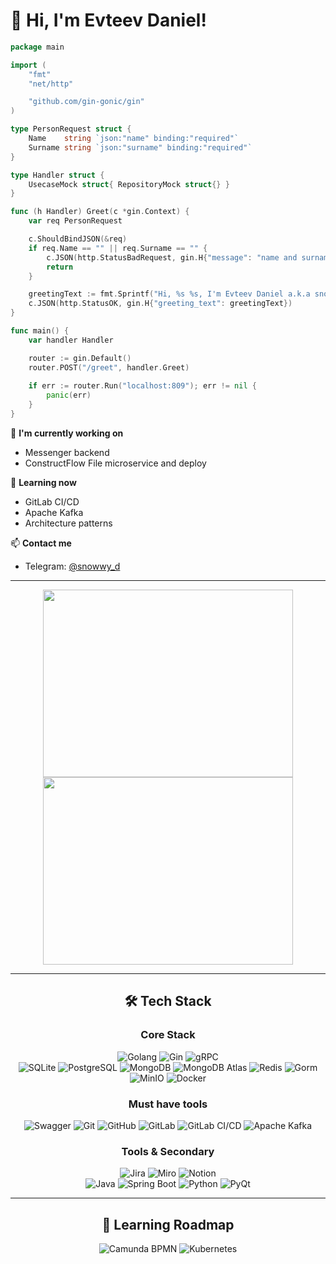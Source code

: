 # 👋 Hi, I'm Evteev Daniel!

```go
package main

import (
	"fmt"
	"net/http"

	"github.com/gin-gonic/gin"
)

type PersonRequest struct {
	Name    string `json:"name" binding:"required"`
	Surname string `json:"surname" binding:"required"`
}

type Handler struct {
	UsecaseMock struct{ RepositoryMock struct{} }
}

func (h Handler) Greet(c *gin.Context) {
	var req PersonRequest

	c.ShouldBindJSON(&req)
	if req.Name == "" || req.Surname == "" {
		c.JSON(http.StatusBadRequest, gin.H{"message": "name and surname are required"})
		return
	}

	greetingText := fmt.Sprintf("Hi, %s %s, I'm Evteev Daniel a.k.a snowwy, nice to meet your eyes on this text yo!", req.Name, req.Surname)
	c.JSON(http.StatusOK, gin.H{"greeting_text": greetingText})
}

func main() {
	var handler Handler

	router := gin.Default()
	router.POST("/greet", handler.Greet)
	
	if err := router.Run("localhost:809"); err != nil {
		panic(err)
	}
}
```

🚀 **I'm currently working on**  
- Messenger backend
- ConstructFlow File microservice and deploy

🧐 **Learning now**  
- GitLab CI/CD
- Apache Kafka
- Architecture patterns

📫 **Contact me**  
- Telegram: [@snowwy_d](https://t.me/snowwy_d)

---

<div align="center">
	<img src="https://media1.giphy.com/media/v1.Y2lkPTc5MGI3NjExeXp4MnJsZTY1cTB2NHdyaHRnd3hrZW1rbGJpeGZzYmNtcWZlaGtneSZlcD12MV9pbnRlcm5hbF9naWZfYnlfaWQmY3Q9Zw/Q5tuyfHOQd18Hq49Vp/giphy.gif" width="400" height="300"/>
   	<img src="https://media4.giphy.com/media/v1.Y2lkPTc5MGI3NjExdHhnZmMyYXRoaGdnanMwN2VoYnl0NWFydHl4Mmg2eHJxcGY5bmd0YyZlcD12MV9pbnRlcm5hbF9naWZfYnlfaWQmY3Q9Zw/BIis2ma7Or2wjQMoQL/giphy.gif" width="400" height="300"/>
</div>

---

<div align="center">
	
## 🛠 Tech Stack
</div>

<div align="center">
	
### Core Stack
</div>
<div align="center">
  	<img alt="Golang" src="https://img.shields.io/badge/Go-00ADD8?style=for-the-badge&logo=go&logoColor=white" />
  	<img alt="Gin" src="https://img.shields.io/badge/Gin_REST-1a4780?style=for-the-badge&logo=gin&logoColor=white" />
  	<img alt="gRPC" src="https://img.shields.io/badge/GO_gRPC-0e294b?style=for-the-badge&logo=grpc&logoColor=white"/>
</div>
<div align="center">
  	<img alt="SQLite" src="https://img.shields.io/badge/SQLite-07405E?style=for-the-badge&logo=sqlite&logoColor=white" />
  	<img alt="PostgreSQL" src="https://img.shields.io/badge/PostgreSQL-316192?style=for-the-badge&logo=postgresql&logoColor=white" />
  	<img alt="MongoDB" src="https://img.shields.io/badge/MongoDB-47A248?style=for-the-badge&logo=mongodb&logoColor=white" />
  	<img alt="MongoDB Atlas" src="https://img.shields.io/badge/Atlas-388039?style=for-the-badge&logo=mongodb&logoColor=white" />
	<img alt="Redis" src="https://img.shields.io/badge/Redis-DC382D?style=for-the-badge&logo=redis&logoColor=white" />
	<img alt="Gorm" src="https://img.shields.io/badge/Gorm-00ADD8?style=for-the-badge&logo=orm&logoColor=white" />
  	<img alt="MinIO" src="https://img.shields.io/badge/MinIO-000000?style=for-the-badge&logo=minio&logoColor=white" />
  	<img alt="Docker" src="https://img.shields.io/badge/Docker-2496ED?style=for-the-badge&logo=docker&logoColor=white" />
</div>

<div align="center">
	
### Must have tools
</div>
<div align="center">
  	<img alt="Swagger" src="https://img.shields.io/badge/Swagger-85EA2D?style=for-the-badge&logo=swagger&logoColor=white" />
  	<img alt="Git" src="https://img.shields.io/badge/Git-F05032?style=for-the-badge&logo=git&logoColor=white" />
  	<img alt="GitHub" src="https://img.shields.io/badge/GitHub-181717?style=for-the-badge&logo=github&logoColor=white" />
      	<img alt="GitLab" src="https://img.shields.io/badge/GitLab-FC6D26?style=for-the-badge&logo=gitlab&logoColor=white" />
	<img alt="GitLab CI/CD" src="https://img.shields.io/badge/GitLab%20CI/CD-FCA121?style=for-the-badge&logo=gitlab&logoColor=white" />
   	<img alt="Apache Kafka" src="https://img.shields.io/badge/Kafka-000000?style=for-the-badge&logo=apache-kafka&logoColor=white" />
</div>

<div align="center">
	
### Tools & Secondary
</div>
<div align="center">
  	<img alt="Jira" src="https://img.shields.io/badge/Jira-0052CC?style=for-the-badge&logo=jira&logoColor=white" />
  	<img alt="Miro" src="https://img.shields.io/badge/Miro-fced3f?style=for-the-badge&logo=miro&logoColor=black" />
  	<img alt="Notion" src="https://img.shields.io/badge/Notion-000000?style=for-the-badge&logo=notion&logoColor=white" />
</div>
<div align="center">
  	<img alt="Java" src="https://img.shields.io/badge/Java-ED8B00?style=for-the-badge&logo=java&logoColor=white" />
  	<img alt="Spring Boot" src="https://img.shields.io/badge/Spring%20Boot-6DB33F?style=for-the-badge&logo=springboot&logoColor=white" />
  	<img alt="Python" src="https://img.shields.io/badge/Python-3776AB?style=for-the-badge&logo=python&logoColor=white" />
  	<img alt="PyQt" src="https://img.shields.io/badge/PyQt-c2ff99?style=for-the-badge&logo=pyqt&logoColor=black" />
</div>

---
<div align="center">

## 🚀 Learning Roadmap
</div>
<div align="center">
  	<img alt="Camunda BPMN" src="https://img.shields.io/badge/Camunda%20BPMN-ED1C24?style=for-the-badge&logo=camunda&logoColor=white" />
  	<img alt="Kubernetes" src="https://img.shields.io/badge/Kubernetes-326CE5?style=for-the-badge&logo=kubernetes&logoColor=white" />
</div>
